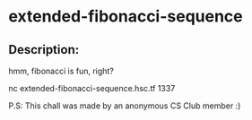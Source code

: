 
# extended-fibonacci-sequence
## Description:
hmm, fibonacci is fun, right?

nc extended-fibonacci-sequence.hsc.tf 1337

P.S: This chall was made by an anonymous CS Club member :)


